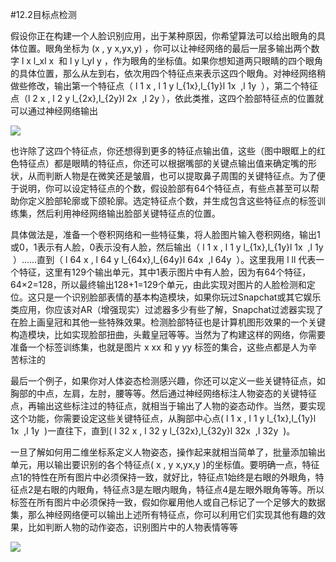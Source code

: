 #12.2目标点检测

假设你正在构建一个人脸识别应用，出于某种原因，你希望算法可以给出眼角的具体位置。眼角坐标为 (x , y x,yx,y) ，你可以让神经网络的最后一层多输出两个数字 l x l_xl 
x
​
  和 l y l_yl 
y
​
  ，作为眼角的坐标值。如果你想知道两只眼睛的四个眼角的具体位置，那么从左到右，依次用四个特征点来表示这四个眼角。对神经网络稍做些修改，输出第一个特征点（ l 1 x , l 1 y l_{1x},l_{1y}l 
1x
​
 ,l 
1y
​
  ），第二个特征点（l 2 x , l 2 y l_{2x},l_{2y}l 
2x
​
 ,l 
2y
​
 ），依此类推，这四个脸部特征点的位置就可以通过神经网络输出

![](https://cdn.jsdelivr.net/gh/tj-messi/picture/20241004112118.png)

也许除了这四个特征点，你还想得到更多的特征点输出值，这些（图中眼眶上的红色特征点）都是眼睛的特征点，你还可以根据嘴部的关键点输出值来确定嘴的形状，从而判断人物是在微笑还是皱眉，也可以提取鼻子周围的关键特征点。为了便于说明，你可以设定特征点的个数，假设脸部有64个特征点，有些点甚至可以帮助你定义脸部轮廓或下颌轮廓。选定特征点个数，并生成包含这些特征点的标签训练集，然后利用神经网络输出脸部关键特征点的位置。

具体做法是，准备一个卷积网络和一些特征集，将人脸图片输入卷积网络，输出1或0，1表示有人脸，0表示没有人脸，然后输出（ l 1 x , l 1 y l_{1x},l_{1y}l 
1x
​
 ,l 
1y
​
  ）……直到（ l 64 x , l 64 y l_{64x},l_{64y}l 
64x
​
 ,l 
64y
​
  ）。这里我用 l ll 代表一个特征，这里有129个输出单元，其中1表示图片中有人脸，因为有64个特征，64×2=128，所以最终输出128+1=129个单元，由此实现对图片的人脸检测和定位。这只是一个识别脸部表情的基本构造模块，如果你玩过Snapchat或其它娱乐类应用，你应该对AR（增强现实）过滤器多少有些了解，Snapchat过滤器实现了在脸上画皇冠和其他一些特殊效果。检测脸部特征也是计算机图形效果的一个关键构造模块，比如实现脸部扭曲，头戴皇冠等等。当然为了构建这样的网络，你需要准备一个标签训练集，也就是图片 x xx 和 y yy 标签的集合，这些点都是人为辛苦标注的

最后一个例子，如果你对人体姿态检测感兴趣，你还可以定义一些关键特征点，如胸部的中点，左肩，左肘，腰等等。然后通过神经网络标注人物姿态的关键特征点，再输出这些标注过的特征点，就相当于输出了人物的姿态动作。当然，要实现这个功能，你需要设定这些关键特征点，从胸部中心点( l 1 x , l 1 y l_{1x},l_{1y}l 
1x
​
 ,l 
1y
​
  )一直往下，直到( l 32 x , l 32 y l_{32x},l_{32y}l 
32x
​
 ,l 
32y
​
  )。

一旦了解如何用二维坐标系定义人物姿态，操作起来就相当简单了，批量添加输出单元，用以输出要识别的各个特征点( x , y x,yx,y )的坐标值。要明确一点，特征点1的特性在所有图片中必须保持一致，就好比，特征点1始终是右眼的外眼角，特征点2是右眼的内眼角，特征点3是左眼内眼角，特征点4是左眼外眼角等等。所以标签在所有图片中必须保持一致，假如你雇用他人或自己标记了一个足够大的数据集，那么神经网络便可以输出上述所有特征点，你可以利用它们实现其他有趣的效果，比如判断人物的动作姿态，识别图片中的人物表情等等

![](https://cdn.jsdelivr.net/gh/tj-messi/picture/20241004112215.png)